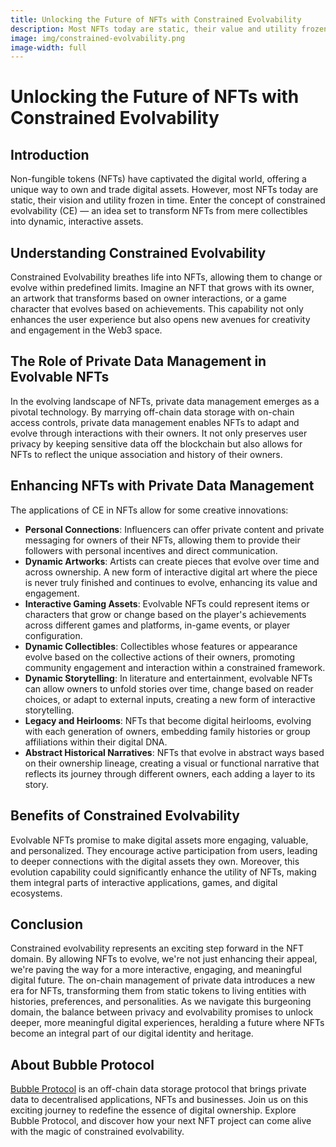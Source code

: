 ```yaml
---
title: Unlocking the Future of NFTs with Constrained Evolvability
description: Most NFTs today are static, their value and utility frozen in time. Enter the concept of constrained evolvability (CE) — a revolutionary idea set to transform NFTs from mere collectibles into dynamic, interactive assets.
image: img/constrained-evolvability.png
image-width: full
---
```


# Unlocking the Future of NFTs with Constrained Evolvability

## Introduction
Non-fungible tokens (NFTs) have captivated the digital world, offering a unique way to own and trade digital assets. However, most NFTs today are static, their vision and utility frozen in time. Enter the concept of constrained evolvability (CE) — an idea set to transform NFTs from mere collectibles into dynamic, interactive assets.

## Understanding Constrained Evolvability
Constrained Evolvability breathes life into NFTs, allowing them to change or evolve within predefined limits. Imagine an NFT that grows with its owner, an artwork that transforms based on owner interactions, or a game character that evolves based on achievements. This capability not only enhances the user experience but also opens new avenues for creativity and engagement in the Web3 space.

## The Role of Private Data Management in Evolvable NFTs
In the evolving landscape of NFTs, private data management emerges as a pivotal technology.  By marrying off-chain data storage with on-chain access controls, private data management enables NFTs to adapt and evolve through interactions with their owners. It not only preserves user privacy by keeping sensitive data off the blockchain but also allows for NFTs to reflect the unique association and history of their owners.

## Enhancing NFTs with Private Data Management
The applications of CE in NFTs allow for some creative innovations:

- **Personal Connections**: Influencers can offer private content and private messaging for owners of their NFTs, allowing them to provide their followers with personal incentives and direct communication.
- **Dynamic Artworks**: Artists can create pieces that evolve over time and across ownership. A new form of interactive digital art where the piece is never truly finished and continues to evolve, enhancing its value and engagement.
- **Interactive Gaming Assets**: Evolvable NFTs could represent items or characters that grow or change based on the player's achievements across different games and platforms, in-game events, or player configuration. 
- **Dynamic Collectibles**: Collectibles whose features or appearance evolve based on the collective actions of their owners, promoting community engagement and interaction within a constrained framework.
- **Dynamic Storytelling**: In literature and entertainment, evolvable NFTs can allow owners to unfold stories over time, change based on reader choices, or adapt to external inputs, creating a new form of interactive storytelling.
- **Legacy and Heirlooms**: NFTs that become digital heirlooms, evolving with each generation of owners, embedding family histories or group affiliations within their digital DNA.
- **Abstract Historical Narratives**: NFTs that evolve in abstract ways based on their ownership lineage, creating a visual or functional narrative that reflects its journey through different owners, each adding a layer to its story.

## Benefits of Constrained Evolvability
Evolvable NFTs promise to make digital assets more engaging, valuable, and personalized. They encourage active participation from users, leading to deeper connections with the digital assets they own. Moreover, this evolution capability could significantly enhance the utility of NFTs, making them integral parts of interactive applications, games, and digital ecosystems.

## Conclusion
Constrained evolvability represents an exciting step forward in the NFT domain. By allowing NFTs to evolve, we're not just enhancing their appeal, we're paving the way for a more interactive, engaging, and meaningful digital future.  The on-chain management of private data introduces a new era for NFTs, transforming them from static tokens to living entities with histories, preferences, and personalities. As we navigate this burgeoning domain, the balance between privacy and evolvability promises to unlock deeper, more meaningful digital experiences, heralding a future where NFTs become an integral part of our digital identity and heritage.


## About Bubble Protocol
[Bubble Protocol](https://bubbleprotocol.com) is an off-chain data storage protocol that brings private data to decentralised applications, NFTs and businesses. Join us on this exciting journey to redefine the essence of digital ownership. Explore Bubble Protocol, and discover how your next NFT project can come alive with the magic of constrained evolvability.